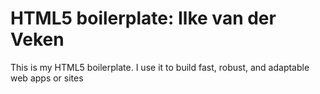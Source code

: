 # HTML5 boilerplate: Ilke van der Veken

This is my HTML5 boilerplate. I use it to build fast, robust, and adaptable web apps or sites
